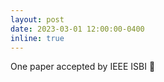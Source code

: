 ```yaml
---
layout: post
date: 2023-03-01 12:00:00-0400
inline: true
---
```


One paper accepted by IEEE ISBI :tada:
